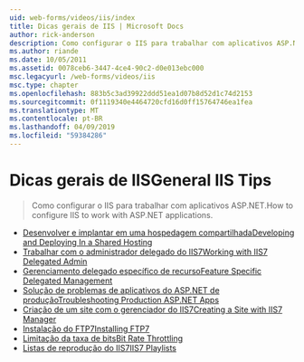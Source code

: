 ```yaml
---
uid: web-forms/videos/iis/index
title: Dicas gerais de IIS | Microsoft Docs
author: rick-anderson
description: Como configurar o IIS para trabalhar com aplicativos ASP.NET.
ms.author: riande
ms.date: 10/05/2011
ms.assetid: 0078ceb6-3447-4ce4-90c2-d0e013ebc000
msc.legacyurl: /web-forms/videos/iis
msc.type: chapter
ms.openlocfilehash: 883b5c3ad39922ddd51ea1d07b8d52d1c74d2153
ms.sourcegitcommit: 0f1119340e4464720cfd16d0ff15764746ea1fea
ms.translationtype: MT
ms.contentlocale: pt-BR
ms.lasthandoff: 04/09/2019
ms.locfileid: "59384286"
---
```

# <a name="general-iis-tips"></a><span data-ttu-id="196a5-103">Dicas gerais de IIS</span><span class="sxs-lookup"><span data-stu-id="196a5-103">General IIS Tips</span></span>

> <span data-ttu-id="196a5-104">Como configurar o IIS para trabalhar com aplicativos ASP.NET.</span><span class="sxs-lookup"><span data-stu-id="196a5-104">How to configure IIS to work with ASP.NET applications.</span></span>


- [<span data-ttu-id="196a5-105">Desenvolver e implantar em uma hospedagem compartilhada</span><span class="sxs-lookup"><span data-stu-id="196a5-105">Developing and Deploying In a Shared Hosting</span></span>](developing-and-deploying-in-a-shared-hosting.md)
- [<span data-ttu-id="196a5-106">Trabalhar com o administrador delegado do IIS7</span><span class="sxs-lookup"><span data-stu-id="196a5-106">Working with IIS7 Delegated Admin</span></span>](working-with-iis7-deligated-admin.md)
- [<span data-ttu-id="196a5-107">Gerenciamento delegado específico de recurso</span><span class="sxs-lookup"><span data-stu-id="196a5-107">Feature Specific Delegated Management</span></span>](feature-specific-delegated-management.md)
- [<span data-ttu-id="196a5-108">Solução de problemas de aplicativos do ASP.NET de produção</span><span class="sxs-lookup"><span data-stu-id="196a5-108">Troubleshooting Production ASP.NET Apps</span></span>](troubleshooting-production-aspnet-apps.md)
- [<span data-ttu-id="196a5-109">Criação de um site com o gerenciador do IIS7</span><span class="sxs-lookup"><span data-stu-id="196a5-109">Creating a Site with IIS7 Manager</span></span>](creating-a-site-with-iis7-manager.md)
- [<span data-ttu-id="196a5-110">Instalação do FTP7</span><span class="sxs-lookup"><span data-stu-id="196a5-110">Installing FTP7</span></span>](installing-ftp7.md)
- [<span data-ttu-id="196a5-111">Limitação da taxa de bits</span><span class="sxs-lookup"><span data-stu-id="196a5-111">Bit Rate Throttling</span></span>](bit-rate-throttling.md)
- [<span data-ttu-id="196a5-112">Listas de reprodução do IIS7</span><span class="sxs-lookup"><span data-stu-id="196a5-112">IIS7 Playlists</span></span>](iis7-playlists.md)
